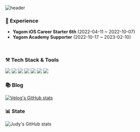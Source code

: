 ![header](https://capsule-render.vercel.app/api?type=wave&color=auto&height=200&section=header&text=Judy's%20GitHub&fontSize=60)

### 🌟 Experience
- **Yagom iOS Career Starter 6th** (2022-04-11 ~ 2022-10-07)
- **Yagom Academy Supporter**  (2022-10-17 ~ 2023-02-10)

<br>

### ⚒️  Tech Stack & Tools
<img src="https://img.shields.io/badge/iOS-000000?style=for-the-badge&logo=iOS&logoColor=white"> <img src="https://img.shields.io/badge/Swift-F05138?style=for-the-badge&logo=Swift&logoColor=white"> <img src="https://img.shields.io/badge/Xcode-147EFB?style=for-the-badge&logo=Xcode&logoColor=white"> <img src="https://img.shields.io/badge/Git-F05032?style=for-the-badge&logo=Git&logoColor=white"> <img src="https://img.shields.io/badge/GitHub-181717?style=for-the-badge&logo=GitHub&logoColor=white"> <img src="https://img.shields.io/badge/Firebase-FFCA28?style=for-the-badge&logo=Firebase&logoColor=white">  <img src="https://img.shields.io/badge/Figma-F24E1E?style=for-the-badge&logo=Figma&logoColor=white"> 
<br>

### 📚 Blog
[![Velog's GitHub stats](https://velog-readme-stats.vercel.app/api/badge?name=velog)](https://velog.io/@juyoung999) 
<br>

### 📊 State

![Judy's GitHub stats](https://github-readme-stats.vercel.app/api?username=Judy-999&show_icons=true&theme=transparent)
